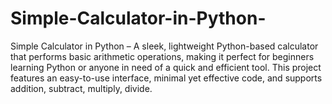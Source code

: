 # Simple-Calculator-in-Python-
Simple Calculator in Python – A sleek, lightweight Python-based calculator that performs basic arithmetic operations, making it perfect for beginners learning Python or anyone in need of a quick and efficient tool. This project features an easy-to-use interface, minimal yet effective code, and supports addition, subtract, multiply, divide. 
